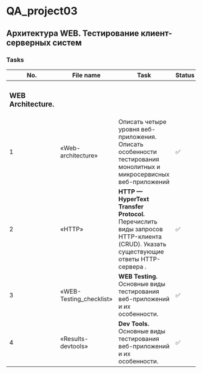 # QA_project03
Архитектура WEB. Тестирование клиент-серверных систем
 ---
 
 <h3>Tasks</h3>
 
| No. | File name             | Task                                                                        | Status |
| --- | ----------------------| --------------------------------------------------------------------------- | ------ |
|     <h3>WEB Architecture.</h3>       |
| 1   | «Web-architecture»    | Описать четыре уровня веб-приложения. Описать особенности тестирования монолитных и микросервисных веб-приложений| ✅     |
| 2   | «HTTP»                | **HTTP — HyperText Transfer Protocol.** Перечислить виды запросов HTTP-клиента (CRUD). Указать существующие ответы HTTP-сервера . | ✅     |
| 3   | «WEB-Testing_checklist» | **WEB Testing.** Основные виды тестирования веб-приложений и их особенности.               | ✅     |
| 4   | «Results-devtools» | **Dev Tools.** Основные виды тестирования веб-приложений и их особенности.               | ✅     |
